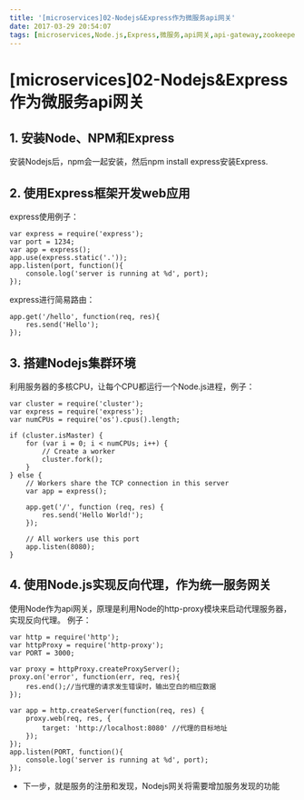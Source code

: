 ```yaml
---
title: '[microservices]02-Nodejs&Express作为微服务api网关'
date: 2017-03-29 20:54:07
tags: [microservices,Node.js,Express,微服务,api网关,api-gateway,zookeeper]
---
```


# [microservices]02-Nodejs&Express作为微服务api网关


## 1. 安装Node、NPM和Express

安装Nodejs后，npm会一起安装，然后npm install express安装Express.

## 2. 使用Express框架开发web应用

express使用例子：
```
var express = require('express');
var port = 1234;
var app = express();
app.use(express.static('.'));
app.listen(port, function(){
    console.log('server is running at %d', port);
});
```

express进行简易路由：
```
app.get('/hello', function(req, res){
    res.send('Hello');
});
```

## 3. 搭建Nodejs集群环境

利用服务器的多核CPU，让每个CPU都运行一个Node.js进程，例子：
```
var cluster = require('cluster');  
var express = require('express');  
var numCPUs = require('os').cpus().length;

if (cluster.isMaster) {  
    for (var i = 0; i < numCPUs; i++) {
        // Create a worker
        cluster.fork();
    }
} else {
    // Workers share the TCP connection in this server
    var app = express();

    app.get('/', function (req, res) {
        res.send('Hello World!');
    });

    // All workers use this port
    app.listen(8080);
}
```

## 4. 使用Node.js实现反向代理，作为统一服务网关

使用Node作为api网关，原理是利用Node的http-proxy模块来启动代理服务器，实现反向代理。
例子：
```
var http = require('http');
var httpProxy = require('http-proxy');
var PORT = 3000;

var proxy = httpProxy.createProxyServer();
proxy.on('error', function(err, req, res){
    res.end();//当代理的请求发生错误时，输出空白的相应数据
});

var app = http.createServer(function(req, res) {
    proxy.web(req, res, {
        target: 'http://localhost:8080' //代理的目标地址
    });
});
app.listen(PORT, function(){
    console.log('server is running at %d', port);
});

```

- 下一步，就是服务的注册和发现，Nodejs网关将需要增加服务发现的功能



